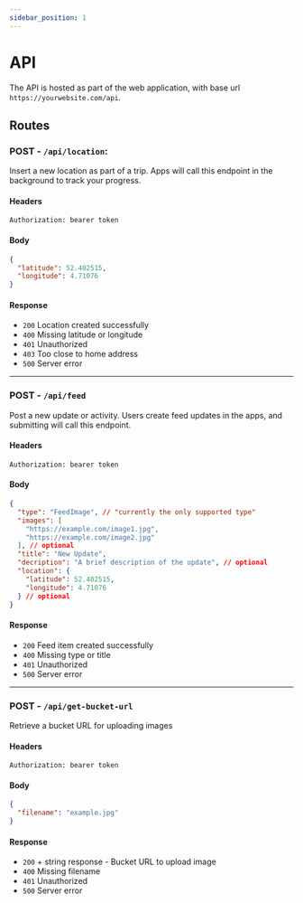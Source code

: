 ```yaml
---
sidebar_position: 1
---
```


# API

The API is hosted as part of the web application, with base url `https://yourwebsite.com/api`.

## Routes

### POST - `/api/location`:

Insert a new location as part of a trip. Apps will call this endpoint in the background to track your progress.

#### Headers

`Authorization: bearer token`

#### Body

```json
{
  "latitude": 52.402515,
  "longitude": 4.71076
}
```

#### Response

- `200` Location created successfully
- `400` Missing latitude or longitude
- `401` Unauthorized
- `403` Too close to home address
- `500` Server error

---

### POST - `/api/feed`

Post a new update or activity. Users create feed updates in the apps, and submitting will call this endpoint.

#### Headers

`Authorization: bearer token`

#### Body

```json
{
  "type": "FeedImage", // "currently the only supported type"
  "images": [
    "https://example.com/image1.jpg",
    "https://example.com/image2.jpg"
  ], // optional
  "title": "New Update",
  "decription": "A brief description of the update", // optional
  "location": {
    "latitude": 52.402515,
    "longitude": 4.71076
  } // optional
}
```

#### Response

- `200` Feed item created successfully
- `400` Missing type or title
- `401` Unauthorized
- `500` Server error

---

### POST - `/api/get-bucket-url`

Retrieve a bucket URL for uploading images

#### Headers

`Authorization: bearer token`

#### Body

```json
{
  "filename": "example.jpg"
}
```

#### Response

- `200` + string response - Bucket URL to upload image
- `400` Missing filename
- `401` Unauthorized
- `500` Server error
